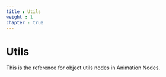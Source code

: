 ```yaml
---
title : Utils
weight : 1
chapter : true
---
```


# Utils

This is the reference for object utils nodes in Animation Nodes.
